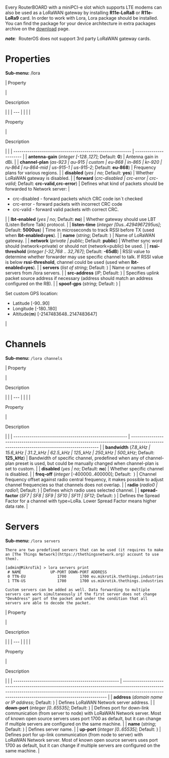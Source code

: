 Every RouterBOARD with a miniPCI-e slot which supports LTE modems can also be used as a LoRaWAN gateway by installing **R11e-LoRa8** or **R11e-LoRa9** card. In order to work with Lora, Lora package should be installed. You can find the package for your device architecture in extra packages archive on the [download](https://mikrotik.com/download) page.

_**note**:_  RouterOS does not support 3rd party LoRaWAN gateway cards.

# Properties

**Sub-menu:** /lora

| 
Property

 | 

Description

 |     |
 | --- |  |
 |     |

Property

 | 

Description

 |                                                            |
 | ---------------------------------------------------------- | ---------------------- |
 | **antenna-gain** (_integer \[-128..127\]_; Default: **0**) | Antenna gain in dBi.   |
 | **channel-plan** (_as-923                                  | au-915                 | custom                                        | eu-868                                                              | in-865 | kr-920 | ru-864 | ru-864-mid | us-915-1 | us-915-2_; Default: **eu-868**) | Frequency plans for various regions. |
 | **disabled** (_yes                                         | no_; Default: **yes**) | Whether LoRaWAN gateway is disabled.          |
 | **forward** (_crc-disabled                                 | crc-error              | crc-valid_; Default: **crc-valid,crc-error**) | Defines what kind of packets should be forwarded to Network server: |

-   crc-disabled - forward packets which CRC code isn\`t checked
-   crc-error - forward packets with incorrect CRC code
-   crc-valid - forward valid packets with correct CRC.

 |
| **lbt-enabled** (_yes | no_; Default: **no**) | Whether gateway should use LBT (Listen Before Talk) protocol. |
| **listen-time** (_integer \[0us..4294967295us\]_; Default: **5000us**) | Time in microseconds to track RSSI before TX (used when **lbt-enabled=yes**). |
| **name** (_string_; Default: ) | Name of LoRaWAN gateway. |
| **network** (_private | public_; Default: **public**) | Whether sync word should (network=private) or should not (network=public) be used. |
| **rssi-threshold** (_integer \[-32,768 .. 32,767\]_; Default: **\-65dB**) | RSSI value to determine whether forwarder may use specific channel to talk. If RSSI value is below **rssi-threshold**, channel could be used (used when **lbt-enabled=yes**). |
| **servers** (_list of string_; Default: ) | Name or names of servers from /lora servers. |
| **src-address** (_IP_; Default: ) | Specifies uplink packet source address if necessary (address should match an address configured on the RB). |
| **spoof-gps** (_string_; Default: ) | 

Set custom GPS location:

-   Latitude \[-90..90\]
-   Longitude \[-180..180\]
-   Altitude(**m**) \[-2147483648..2147483647\]

 |

  

# Channels

**Sub-menu:** `/lora channels`

| 
Property

 | 

Description

 |     |
 | --- |  |
 |     |

Property

 | 

Description

 |                                                          |
 | -------------------------------------------------------- | -------------------------------------------------------------------------------------------------------------------------------------------- |
 | **bandwidth** (_7.8\_kHz                                 | 15.6\_kHz                                                                                                                                    | 31.2\_kHz                                  | 62.5\_kHz | 125\_kHz | 250\_kHz          | 500\_kHz_; Default: **125\_kHz**)                                                                   | Bandwidth of specific channel, predefined when any of channel-plan preset is used, but could be manually changed when channel-plan is set to custom. |
 | **disabled** (_yes                                       | no_; Default: **no**)                                                                                                                        | Whether specific channel is disabled.      |
 | **freq-off** (_integer_ \[-400000..400000\]; Default:  ) | Channel frequency offset against radio central frequency, it makes possible to adjust channel frequencies so that channels does not overlap. |
 | **radio** (_radio0                                       | radio1_; Default: )                                                                                                                          | Defines which radio uses selected channel. |
 | **spread-factor** (_SF7                                  | SF8                                                                                                                                          | SF9                                        | SF10      | SF11     | SF12_; Default: ) | Defines the Spread Factor for a channel with type=LoRa. Lower Spread Factor means higher data rate. |

  

# Servers

**Sub-menu:** `/lora servers`

`There are two predefined servers that can be used (it requires to make an [The Things Network](https://thethingsnetwork.org) account to use them).`

```
[admin@MikroTik] > lora servers print
 # NAME             UP-PORT DOWN-PORT ADDRESS                                                                                                                                          
 0 TTN-EU              1700      1700 eu.mikrotik.thethings.industries                                                                                                                 
 1 TTN-US              1700      1700 us.mikrotik.thethings.industries
```

`Custom servers can be added as well. Data forwarding to multiple servers can work simultaneously if the first server does not change "DevAdress" part of the packet and under the condition that all servers are able to decode the packet.   `

| 
Property

 | 

Description

 |     |
 | --- |  |
 |     |

Property

 | 

Description

 |                                                      |
 | ---------------------------------------------------- | ---------------------------------------------------------------------------------------------------------------------------------------------------------------------------------------------------------------------------------- |
 | **address** (_domain name or IP address_; Default: ) | Defines LoRaWAN Network server address.                                                                                                                                                                                            |
 | **down-port** (_integer \[0..65535\]_; Default: )    | Defines port for down-link communication (from server to node) with LoRaWAN Network server. Most of known open source servers uses port 1700 as default, but it can change if multiple servers are configured on the same machine. |
 | **name** (_string_; Default: )                       | Defines server name.                                                                                                                                                                                                               |
 | **up-port** (_integer \[0..65535\]_; Default: )      | Defines port for up-link communication (from node to server) with LoRaWAN Network server. Most of known open source servers uses port 1700 as default, but it can change if multiple servers are configured on the same machine.   |